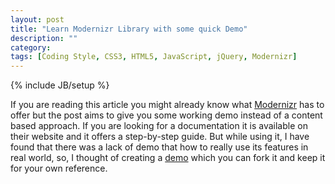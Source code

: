```yaml
---
layout: post
title: "Learn Modernizr Library with some quick Demo"
description: ""
category: 
tags: [Coding Style, CSS3, HTML5, JavaScript, jQuery, Modernizr]
---
```

{% include JB/setup %}

If you are reading this article you might already know what [Modernizr](http://modernizr.com/) has to offer but the post aims to give you some working demo instead of a content based approach. If you are looking for a documentation it is available on their website and it offers a step-by-step guide. But while using it, I have found that there was a lack of demo that how to really use its features in real world, so, I thought of creating a [demo](http://codepen.io/siddharth-pandey/full/JbKhC) which you can fork it and keep it for your own reference.